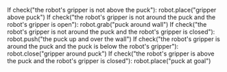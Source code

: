 

If check("the robot's gripper is not above the puck"):
    robot.place("gripper above puck")
If check("the robot's gripper is not around the puck and the robot's gripper is open"):
    robot.grab("puck around wall")
If check("the robot's gripper is not around the puck and the robot's gripper is closed"):
    robot.push("the puck up and over the wall")
If check("the robot's gripper is around the puck and the puck is below the robot's gripper"):
    robot.close("gripper around puck")
If check("the robot's gripper is above the puck and the robot's gripper is closed"):
    robot.place("puck at goal")